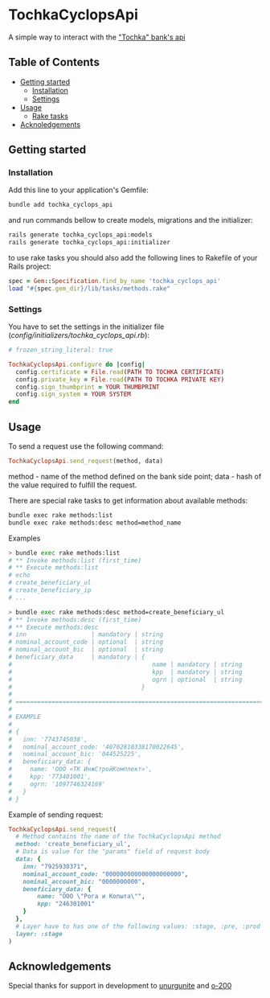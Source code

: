 # TochkaCyclopsApi

A simple way to interact with the ["Tochka" bank's api][api_source_page]

## Table of Contents

- [Getting started](#getting-started)
  - [Installation](#installation)
  - [Settings](#settings)
- [Usage](#usage)
  - [Rake tasks](#rake)
- [Acknoledgements](#acknowledgements)

## Getting started

### Installation

Add this line to your application's Gemfile:

```sh
bundle add tochka_cyclops_api
```

and run commands bellow to create models, migrations and the initializer:

```sh
rails generate tochka_cyclops_api:models
rails generate tochka_cyclops_api:initializer
```

to use rake tasks you should also add the following lines to Rakefile of your Rails project:

```ruby
spec = Gem::Specification.find_by_name 'tochka_cyclops_api'
load "#{spec.gem_dir}/lib/tasks/methods.rake"
```

### Settings

You have to set the settings in the initializer file (_config/initializers/tochka_cyclops_api.rb_):

```ruby
# frozen_string_literal: true

TochkaCyclopsApi.configure do |config|
  config.certificate = File.read(PATH TO TOCHKA CERTIFICATE)
  config.private_key = File.read(PATH TO TOCHKA PRIVATE KEY)
  config.sign_thumbprint = YOUR THUMBPRINT
  config.sign_system = YOUR SYSTEM
end
```

## Usage

To send a request use the following command:
```ruby
TochkaCyclopsApi.send_request(method, data)
```
method - name of the method defined on the bank side point;
data - hash of the value required to fulfill the request.

There are special rake tasks to get information about available methods:

```sh
bundle exec rake methods:list
bundle exec rake methods:desc method=method_name
```

Examples
```sh
> bundle exec rake methods:list
# ** Invoke methods:list (first_time)
# ** Execute methods:list
# echo
# create_beneficiary_ul
# create_beneficiary_ip
# ...

> bundle exec rake methods:desc method=create_beneficiary_ul
# ** Invoke methods:desc (first_time)
# ** Execute methods:desc
# inn                  | mandatory | string
# nominal_account_code | optional  | string
# nominal_account_bic  | optional  | string
# beneficiary_data     | mandatory | {
#                                       name | mandatory | string
#                                       kpp  | mandatory | string
#                                       ogrn | optional  | string
#                                    }
#
# ================================================================================
#
# EXAMPLE
#
# {
#   inn: '7743745038',
#   nominal_account_code: '40702810338170022645',
#   nominal_account_bic: '044525225',
#   beneficiary_data: {
#     name: 'ООО «ТК ИнжСтройКомплект»',
#     kpp: '773401001',
#     ogrn: '1097746324169'
#   }
# }
```

Example of sending request:
```ruby
TochkaCyclopsApi.send_request(
  # Method contains the name of the TochkaCyclopsApi method
  method: 'create_beneficiary_ul',
  # Data is value for the "params" field of request body
  data: {
    inn: "7925930371",
    nominal_account_code: "000000000000000000000",
    nominal_account_bic: "0000000000",
    beneficiary_data: {
        name: "ООО \"Рога и Копыта\"",
        kpp: "246301001"
    }
  },
  # Layer have to has one of the following values: :stage, :pre, :prod
  layer: :stage
)
```

## Acknowledgements

Special thanks for support in development to [unurgunite][unurgunite] and [o-200][o-200]

[api_source_page]: https://api.tochka.com/static/v1/tender-docs/cyclops/main/index.html
[unurgunite]: https://github.com/unurgunite
[o-200]: https://github.com/o-200